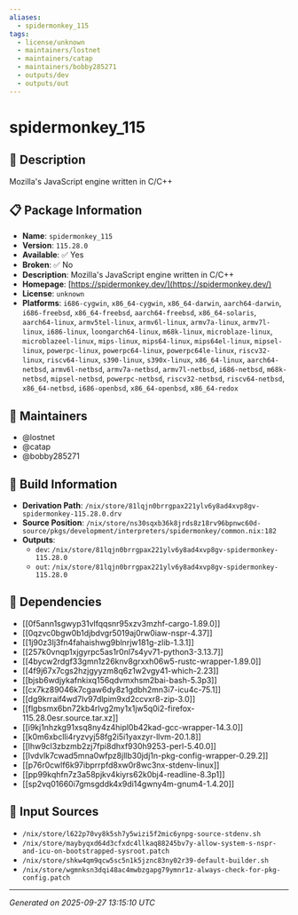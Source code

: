 ```yaml
---
aliases:
  - spidermonkey_115
tags:
  - license/unknown
  - maintainers/lostnet
  - maintainers/catap
  - maintainers/bobby285271
  - outputs/dev
  - outputs/out
---
```


# spidermonkey_115

## 📝 Description

Mozilla's JavaScript engine written in C/C++

## 📋 Package Information

- **Name**: `spidermonkey_115`
- **Version**: `115.28.0`
- **Available**: ✅ Yes
- **Broken**: ✅ No
- **Description**: Mozilla's JavaScript engine written in C/C++
- **Homepage**: [https://spidermonkey.dev/](https://spidermonkey.dev/)
- **License**: `unknown`
- **Platforms**: `i686-cygwin`, `x86_64-cygwin`, `x86_64-darwin`, `aarch64-darwin`, `i686-freebsd`, `x86_64-freebsd`, `aarch64-freebsd`, `x86_64-solaris`, `aarch64-linux`, `armv5tel-linux`, `armv6l-linux`, `armv7a-linux`, `armv7l-linux`, `i686-linux`, `loongarch64-linux`, `m68k-linux`, `microblaze-linux`, `microblazeel-linux`, `mips-linux`, `mips64-linux`, `mips64el-linux`, `mipsel-linux`, `powerpc-linux`, `powerpc64-linux`, `powerpc64le-linux`, `riscv32-linux`, `riscv64-linux`, `s390-linux`, `s390x-linux`, `x86_64-linux`, `aarch64-netbsd`, `armv6l-netbsd`, `armv7a-netbsd`, `armv7l-netbsd`, `i686-netbsd`, `m68k-netbsd`, `mipsel-netbsd`, `powerpc-netbsd`, `riscv32-netbsd`, `riscv64-netbsd`, `x86_64-netbsd`, `i686-openbsd`, `x86_64-openbsd`, `x86_64-redox`
## 👥 Maintainers

- @lostnet
- @catap
- @bobby285271


## 🔧 Build Information

- **Derivation Path**: `/nix/store/81lqjn0brrgpax221ylv6y8ad4xvp8gv-spidermonkey-115.28.0.drv`
- **Source Position**: `/nix/store/ns30sqxb36k8jrds8z18rv96bpnwc60d-source/pkgs/development/interpreters/spidermonkey/common.nix:182`
- **Outputs**:
  - `dev`:  `/nix/store/81lqjn0brrgpax221ylv6y8ad4xvp8gv-spidermonkey-115.28.0`
  - `out`:  `/nix/store/81lqjn0brrgpax221ylv6y8ad4xvp8gv-spidermonkey-115.28.0`

## 🔗 Dependencies

- [[0f5ann1sgwyp31vlfqqsnr95xzv3mzhf-cargo-1.89.0]]
- [[0qzvc0bgw0b1djbdvgr5019aj0rw0iaw-nspr-4.37]]
- [[1j90z3lj3fn4fahaishwg9blnrjw181g-zlib-1.3.1]]
- [[257k0vnqp1xjgyrpc5as1r0nl7s4yv71-python3-3.13.7]]
- [[4bycw2rdgf33gmn1z26knv8grxxh06w5-rustc-wrapper-1.89.0]]
- [[4f9j67x7cgs2hzjgyyzm8q6z1w2vgy41-which-2.23]]
- [[bjsb6wdjykafnkixq156qdvmxhsm2bai-bash-5.3p3]]
- [[cx7kz89046k7cgaw6dy8z1gdbh2mn3i7-icu4c-75.1]]
- [[dg9krraif4wd7lv97dlpim9xd2ccvxr8-zip-3.0]]
- [[flgbsmx6bn72kb4rlvg2my1x1jw5q0i2-firefox-115.28.0esr.source.tar.xz]]
- [[i9kj1nhzkg91xsq8ny4z4hipl0b42kad-gcc-wrapper-14.3.0]]
- [[k0m6xbclli4ryzvyj58fg2i5i1yaxzyr-llvm-20.1.8]]
- [[lhw9cl3zbzmb2zj7fpi8dhxf930h9253-perl-5.40.0]]
- [[lvdvlk7cwad5mna0wfpz8jllb30jdj1n-pkg-config-wrapper-0.29.2]]
- [[p76r0cwlf6k97ibprrpfd8xw0r8wc3nx-stdenv-linux]]
- [[pp99kqhfn7z3a58pjkv4kiyrs62k0bj4-readline-8.3p1]]
- [[sp2vq01660i7gmsgddk4x9di14gwny4m-gnum4-1.4.20]]

## 📁 Input Sources

- `/nix/store/l622p70vy8k5sh7y5wizi5f2mic6ynpg-source-stdenv.sh`
- `/nix/store/maybyqxd64d3cfxdc4llkaq88245bv7y-allow-system-s-nspr-and-icu-on-bootstrapped-sysroot.patch`
- `/nix/store/shkw4qm9qcw5sc5n1k5jznc83ny02r39-default-builder.sh`
- `/nix/store/wgmnksn3dqi48ac4mwbzgapg79ymnr1z-always-check-for-pkg-config.patch`

---
*Generated on 2025-09-27 13:15:10 UTC*
